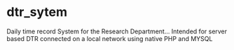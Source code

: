 # dtr_sytem
Daily time record System for the Research Department... Intended for server based DTR connected on a local network using native PHP and MYSQL
